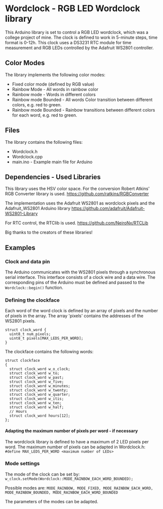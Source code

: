 # Wordclock - RGB LED Wordclock library
This Arduino library is set to control a RGB LED wordclock, which was a college project of mine.
The clock is defined to work in 5-minute steps, time format is 0-12h. This clock uses a DS3231 RTC module for time measurement and
RGB LEDs controlled by the Adafruit WS2801 controller.

## Color Modes
The library implements the following color modes:
- Fixed color mode (defined by RGB value)
- Rainbow Mode - All words in rainbow color
- Rainbow mode - Words in different colors
- Rainbow mode Bounded - All words Color transition between different colors, e.g. red to green. 
- Rainbow mode Bounded - Rainbow transitions between different colors for each word, e.g. red to green. 

## Files

The library contains the following files:
- Wordclock.h
- Wordclock.cpp
- main.ino - Example main file for Arduino

## Dependencies - Used Libraries

This library uses the HSV color space. For the conversion Robert Atkins' RGB Converter library is used.
https://github.com/ratkins/RGBConverter

The implementation uses the Adafruit WS2801 as wordclock pixels and the Adafruit_WS2801 Arduino library
https://github.com/adafruit/Adafruit-WS2801-Library

For RTC control, the RTClib is used.
https://github.com/NeiroNx/RTCLib

Big thanks to the creators of these libraries!

## Examples

### Clock and data pin
The Arduino communicates with the WS2801 pixels through a synchronous serial interface. This interface consists of a clock wire and a data wire.
The corresponding pins of the Arduino must be defined and passed to the ```Wordclock::begin()``` function.

### Defining the clockface
Each word of the word clock is defined by an array of pixels and the number of pixels in the array. The array 'pixels' contains the addresses of the WS2801 pixels. 
```
struct clock_word {
  uint8_t num_pixels;
  uint8_t pixels[MAX_LEDS_PER_WORD];
}
```
The clockface contains the following words:
```
struct clockface
{
  struct clock_word w_o_clock;
  struct clock_word w_to;
  struct clock_word w_past;
  struct clock_word w_five;
  struct clock_word w_minutes;
  struct clock_word w_twenty;
  struct clock_word w_quarter;
  struct clock_word w_itis;
  struct clock_word w_ten;
  struct clock_word w_half;
  // Hours
  struct clock_word hours[12];
};
```
#### Adapting the maximum number of pixels per word - if necessary
The wordclock library is defined to have a maximum of 2 LED pixels per word. The maximum number of pixels can be adapted in Wordclock.h:
```#define MAX_LEDS_PER_WORD <maximum number of LEDs>```

### Mode settings
The mode of the clock can be set by:
```w_clock.setMode(Wordclock::MODE_RAINBOW_EACH_WORD_BOUNDED);```

Possible modes are: ```MODE_RAINBOW, MODE_FIXED, MODE_RAINBOW_EACH_WORD, MODE_RAINBOW_BOUNDED, MODE_RAINBOW_EACH_WORD_BOUNDED```

The parameters of the modes can be adapted.

